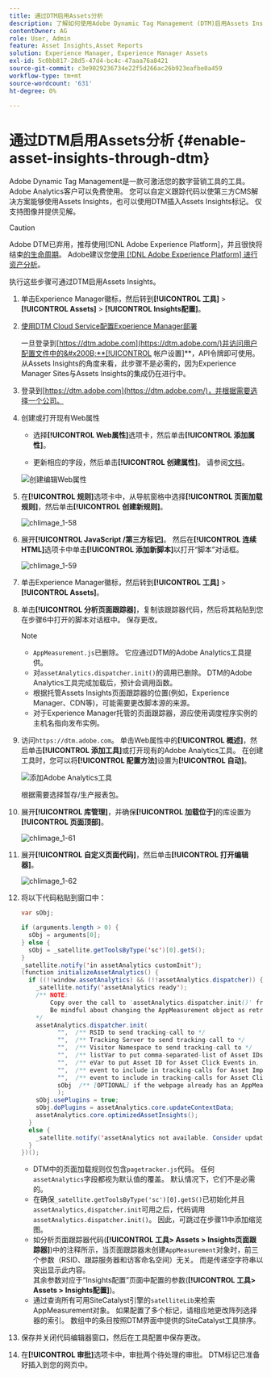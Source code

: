 ```yaml
---
title: 通过DTM启用Assets分析
description: 了解如何使用Adobe Dynamic Tag Management (DTM)启用Assets Insights。
contentOwner: AG
role: User, Admin
feature: Asset Insights,Asset Reports
solution: Experience Manager, Experience Manager Assets
exl-id: 5c0bb817-28d5-47d4-bc4c-47aaa76a8421
source-git-commit: c3e9029236734e22f5d266ac26b923eafbe0a459
workflow-type: tm+mt
source-wordcount: '631'
ht-degree: 0%

---
```


# 通过DTM启用Assets分析 {#enable-asset-insights-through-dtm}

Adobe Dynamic Tag Management是一款可激活您的数字营销工具的工具。 Adobe Analytics客户可以免费使用。 您可以自定义跟踪代码以使第三方CMS解决方案能够使用Assets Insights，也可以使用DTM插入Assets Insights标记。 仅支持图像并提供见解。

>[!CAUTION]
>
>Adobe DTM已弃用，推荐使用[!DNL Adobe Experience Platform]，并且很快将结束[的生命周期](https://medium.com/launch-by-adobe/dtm-plans-for-a-sunset-3c6aab003a6f)。 Adobe建议您[使用 [!DNL Adobe Experience Platform] 进行资产分析](https://experienceleague.adobe.com/docs/experience-manager-learn/assets/advanced/asset-insights-launch-tutorial.html?lang=zh-Hans)。

执行这些步骤可通过DTM启用Assets Insights。

1. 单击Experience Manager徽标，然后转到&#x200B;**[!UICONTROL 工具]** > **[!UICONTROL Assets]** > **[!UICONTROL Insights配置]**。
1. [使用DTM Cloud Service配置Experience Manager部署](/help/sites-administering/dtm.md)

   一旦登录到[https://dtm.adobe.com](https://dtm.adobe.com/)并访问用户配置文件中的&#x200B;**[!UICONTROL 帐户设置]**，API令牌即可使用。 从Assets Insights的角度来看，此步骤不是必需的，因为Experience Manager Sites与Assets Insights的集成仍在进行中。

1. 登录到[https://dtm.adobe.com](https://dtm.adobe.com/)，并根据需要选择一个公司。
1. 创建或打开现有Web属性

   * 选择&#x200B;**[!UICONTROL Web属性]**&#x200B;选项卡，然后单击&#x200B;**[!UICONTROL 添加属性]**。

   * 更新相应的字段，然后单击&#x200B;**[!UICONTROL 创建属性]**。 请参阅[文档](https://experienceleague.adobe.com/docs/experience-manager-learn/getting-started-wknd-tutorial-develop/overview.html?lang=zh-Hans)。

   ![创建编辑Web属性](assets/Create-edit-web-property.png)

1. 在&#x200B;**[!UICONTROL 规则]**&#x200B;选项卡中，从导航窗格中选择&#x200B;**[!UICONTROL 页面加载规则]**，然后单击&#x200B;**[!UICONTROL 创建新规则]**。

   ![chlimage_1-58](assets/chlimage_1-194.png)

1. 展开&#x200B;**[!UICONTROL JavaScript /第三方标记]**。 然后在&#x200B;**[!UICONTROL 连续HTML]**&#x200B;选项卡中单击&#x200B;**[!UICONTROL 添加新脚本]**&#x200B;以打开“脚本”对话框。

   ![chlimage_1-59](assets/chlimage_1-195.png)

1. 单击Experience Manager徽标，然后转到&#x200B;**[!UICONTROL 工具]** > **[!UICONTROL Assets]**。
1. 单击&#x200B;**[!UICONTROL 分析页面跟踪器]**，复制该跟踪器代码，然后将其粘贴到您在步骤6中打开的脚本对话框中。 保存更改。

   >[!NOTE]
   >
   >* `AppMeasurement.js`已删除。 它应通过DTM的Adobe Analytics工具提供。
   >* 对`assetAnalytics.dispatcher.init()`的调用已删除。 DTM的Adobe Analytics工具完成加载后，预计会调用函数。
   >* 根据托管Assets Insights页面跟踪器的位置(例如，Experience Manager、CDN等)，可能需要更改脚本源的来源。
   >* 对于Experience Manager托管的页面跟踪器，源应使用调度程序实例的主机名指向发布实例。

1. 访问`https://dtm.adobe.com`。 单击Web属性中的&#x200B;**[!UICONTROL 概述]**，然后单击&#x200B;**[!UICONTROL 添加工具]**&#x200B;或打开现有的Adobe Analytics工具。 在创建工具时，您可以将&#x200B;**[!UICONTROL 配置方法]**&#x200B;设置为&#x200B;**[!UICONTROL 自动]**。

   ![添加Adobe Analytics工具](assets/Add-Adobe-Analytics-Tool.png)

   根据需要选择暂存/生产报表包。

1. 展开&#x200B;**[!UICONTROL 库管理]**，并确保&#x200B;**[!UICONTROL 加载位于]**&#x200B;的库设置为&#x200B;**[!UICONTROL 页面顶部]**。

   ![chlimage_1-61](assets/chlimage_1-197.png)

1. 展开&#x200B;**[!UICONTROL 自定义页面代码]**，然后单击&#x200B;**[!UICONTROL 打开编辑器]**。

   ![chlimage_1-62](assets/chlimage_1-198.png)

1. 将以下代码粘贴到窗口中：

   ```Java
   var sObj;
   
   if (arguments.length > 0) {
     sObj = arguments[0];
   } else {
     sObj = _satellite.getToolsByType('sc')[0].getS();
   }
   _satellite.notify('in assetAnalytics customInit');
   (function initializeAssetAnalytics() {
     if ((!!window.assetAnalytics) && (!!assetAnalytics.dispatcher)) {
       _satellite.notify('assetAnalytics ready');
       /** NOTE:
           Copy over the call to 'assetAnalytics.dispatcher.init()' from Assets Pagetracker
           Be mindful about changing the AppMeasurement object as retrieved above.
       */
       assetAnalytics.dispatcher.init(
             "",  /** RSID to send tracking-call to */
             "",  /** Tracking Server to send tracking-call to */
             "",  /** Visitor Namespace to send tracking-call to */
             "",  /** listVar to put comma-separated-list of Asset IDs for Asset Impression Events in tracking-call, for example, 'listVar1' */
             "",  /** eVar to put Asset ID for Asset Click Events in, for example, 'eVar3' */
             "",  /** event to include in tracking-calls for Asset Impression Events, for example, 'event8' */
             "",  /** event to include in tracking-calls for Asset Click Events, for example, 'event7' */
             sObj  /** [OPTIONAL] if the webpage already has an AppMeasurement object, include the object here. If unspecified, Pagetracker Core shall create its own AppMeasurement object */
             );
       sObj.usePlugins = true;
       sObj.doPlugins = assetAnalytics.core.updateContextData;
       assetAnalytics.core.optimizedAssetInsights();
     }
     else {
       _satellite.notify('assetAnalytics not available. Consider updating the Custom Page Code', 4);
     }
   })();
   ```

   * DTM中的页面加载规则仅包含`pagetracker.js`代码。 任何`assetAnalytics`字段都视为默认值的覆盖。 默认情况下，它们不是必需的。
   * 在确保`_satellite.getToolsByType('sc')[0].getS()`已初始化并且`assetAnalytics,dispatcher.init`可用之后，代码调用`assetAnalytics.dispatcher.init()`。 因此，可跳过在步骤11中添加缩览图。
   * 如分析页面跟踪器代码(**[!UICONTROL 工具> Assets > Insights页面跟踪器]**)中的注释所示，当页面跟踪器未创建`AppMeasurement`对象时，前三个参数（RSID、跟踪服务器和访客命名空间）无关。 而是传递空字符串以突出显示此内容。\
     其余参数对应于“Insights配置”页面中配置的参数(**[!UICONTROL 工具> Assets > Insights配置]**)。
   * 通过查询所有可用SiteCatalyst引擎的`satelliteLib`来检索AppMeasurement对象。 如果配置了多个标记，请相应地更改阵列选择器的索引。 数组中的条目按照DTM界面中提供的SiteCatalyst工具排序。

1. 保存并关闭代码编辑器窗口，然后在工具配置中保存更改。
1. 在&#x200B;**[!UICONTROL 审批]**&#x200B;选项卡中，审批两个待处理的审批。 DTM标记已准备好插入到您的网页中。
